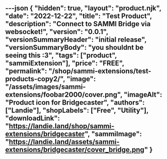 ---json
{
  "hidden": true,
  "layout": "product.njk",
  "date": "2022-12-22",
  "title": "Test Product",
  "description": "Connect to SAMMI Bridge via websocket!",
  "version": "0.0.1",
  "versionSummaryHeader": "initial release",
  "versionSummaryBody": "you shouldnt be seeing this :3",
  "tags": ["product", "sammiExtension"],
  "price": "FREE",
  "permalink": "/shop/sammi-extensions/test-products-copy2/",
  "image": "/assets/images/sammi-extensions/foobar2000/cover.png",
  "imageAlt": "Product icon for Bridgecaster",
  "authors": ["Landie"],
  "shopLabels": ["Free", "Utility"],
  "downloadLink": "https://landie.land/shop/sammi-extensions/bridgecaster",
  "sammiImage": "https://landie.land/assets/sammi-extensions/bridgecaster/cover_bridge.png"
}
---
